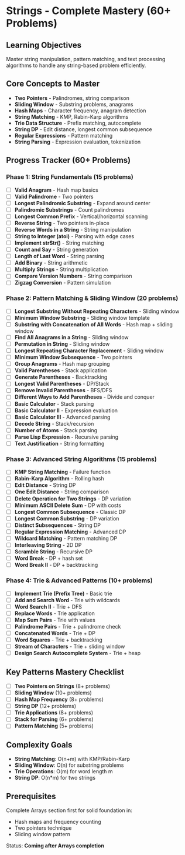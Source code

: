 # Strings - Complete Mastery (60+ Problems)

## Learning Objectives
Master string manipulation, pattern matching, and text processing algorithms to handle any string-based problem efficiently.

## Core Concepts to Master
- **Two Pointers** - Palindromes, string comparison
- **Sliding Window** - Substring problems, anagrams
- **Hash Maps** - Character frequency, anagram detection
- **String Matching** - KMP, Rabin-Karp algorithms
- **Trie Data Structure** - Prefix matching, autocomplete
- **String DP** - Edit distance, longest common subsequence
- **Regular Expressions** - Pattern matching
- **String Parsing** - Expression evaluation, tokenization

## Progress Tracker (60+ Problems)

### Phase 1: String Fundamentals (15 problems)
- [ ] **Valid Anagram** - Hash map basics
- [ ] **Valid Palindrome** - Two pointers
- [ ] **Longest Palindromic Substring** - Expand around center
- [ ] **Palindromic Substrings** - Count palindromes
- [ ] **Longest Common Prefix** - Vertical/horizontal scanning
- [ ] **Reverse String** - Two pointers in-place
- [ ] **Reverse Words in a String** - String manipulation
- [ ] **String to Integer (atoi)** - Parsing with edge cases
- [ ] **Implement strStr()** - String matching
- [ ] **Count and Say** - String generation
- [ ] **Length of Last Word** - String parsing
- [ ] **Add Binary** - String arithmetic
- [ ] **Multiply Strings** - String multiplication
- [ ] **Compare Version Numbers** - String comparison
- [ ] **Zigzag Conversion** - Pattern simulation

### Phase 2: Pattern Matching & Sliding Window (20 problems)
- [ ] **Longest Substring Without Repeating Characters** - Sliding window
- [ ] **Minimum Window Substring** - Sliding window template
- [ ] **Substring with Concatenation of All Words** - Hash map + sliding window
- [ ] **Find All Anagrams in a String** - Sliding window
- [ ] **Permutation in String** - Sliding window
- [ ] **Longest Repeating Character Replacement** - Sliding window
- [ ] **Minimum Window Subsequence** - Two pointers
- [ ] **Group Anagrams** - Hash map grouping
- [ ] **Valid Parentheses** - Stack application
- [ ] **Generate Parentheses** - Backtracking
- [ ] **Longest Valid Parentheses** - DP/Stack
- [ ] **Remove Invalid Parentheses** - BFS/DFS
- [ ] **Different Ways to Add Parentheses** - Divide and conquer
- [ ] **Basic Calculator** - Stack parsing
- [ ] **Basic Calculator II** - Expression evaluation
- [ ] **Basic Calculator III** - Advanced parsing
- [ ] **Decode String** - Stack/recursion
- [ ] **Number of Atoms** - Stack parsing
- [ ] **Parse Lisp Expression** - Recursive parsing
- [ ] **Text Justification** - String formatting

### Phase 3: Advanced String Algorithms (15 problems)
- [ ] **KMP String Matching** - Failure function
- [ ] **Rabin-Karp Algorithm** - Rolling hash
- [ ] **Edit Distance** - String DP
- [ ] **One Edit Distance** - String comparison
- [ ] **Delete Operation for Two Strings** - DP variation
- [ ] **Minimum ASCII Delete Sum** - DP with costs
- [ ] **Longest Common Subsequence** - Classic DP
- [ ] **Longest Common Substring** - DP variation
- [ ] **Distinct Subsequences** - String DP
- [ ] **Regular Expression Matching** - Advanced DP
- [ ] **Wildcard Matching** - Pattern matching DP
- [ ] **Interleaving String** - 2D DP
- [ ] **Scramble String** - Recursive DP
- [ ] **Word Break** - DP + hash set
- [ ] **Word Break II** - DP + backtracking

### Phase 4: Trie & Advanced Patterns (10+ problems)
- [ ] **Implement Trie (Prefix Tree)** - Basic trie
- [ ] **Add and Search Word** - Trie with wildcards
- [ ] **Word Search II** - Trie + DFS
- [ ] **Replace Words** - Trie application
- [ ] **Map Sum Pairs** - Trie with values
- [ ] **Palindrome Pairs** - Trie + palindrome check
- [ ] **Concatenated Words** - Trie + DP
- [ ] **Word Squares** - Trie + backtracking
- [ ] **Stream of Characters** - Trie + sliding window
- [ ] **Design Search Autocomplete System** - Trie + heap

## Key Patterns Mastery Checklist
- [ ] **Two Pointers on Strings** (8+ problems)
- [ ] **Sliding Window** (10+ problems)
- [ ] **Hash Map Frequency** (8+ problems)
- [ ] **String DP** (12+ problems)
- [ ] **Trie Applications** (8+ problems)
- [ ] **Stack for Parsing** (6+ problems)
- [ ] **Pattern Matching** (5+ problems)

## Complexity Goals
- **String Matching**: O(n+m) with KMP/Rabin-Karp
- **Sliding Window**: O(n) for substring problems
- **Trie Operations**: O(m) for word length m
- **String DP**: O(n*m) for two strings

## Prerequisites
Complete Arrays section first for solid foundation in:
- Hash maps and frequency counting
- Two pointers technique
- Sliding window pattern

Status: **Coming after Arrays completion**